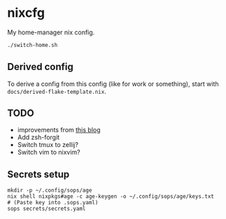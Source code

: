 # nixcfg

My home-manager nix config.

```sh
./switch-home.sh
```

## Derived config

To derive a config from this config (like for work or something), start with
`docs/derived-flake-template.nix`.

## TODO

- improvements from [this blog](https://www.josean.com/posts/7-amazing-cli-tools)
- Add zsh-forgit
- Switch tmux to zellij?
- Switch vim to nixvim?

## Secrets setup

```
mkdir -p ~/.config/sops/age
nix shell nixpkgs#age -c age-keygen -o ~/.config/sops/age/keys.txt
# (Paste key into .sops.yaml)
sops secrets/secrets.yaml
```
